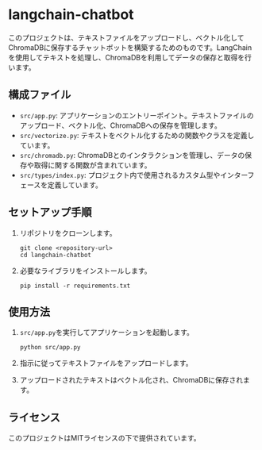 # langchain-chatbot

このプロジェクトは、テキストファイルをアップロードし、ベクトル化してChromaDBに保存するチャットボットを構築するためのものです。LangChainを使用してテキストを処理し、ChromaDBを利用してデータの保存と取得を行います。

## 構成ファイル

- `src/app.py`: アプリケーションのエントリーポイント。テキストファイルのアップロード、ベクトル化、ChromaDBへの保存を管理します。
- `src/vectorize.py`: テキストをベクトル化するための関数やクラスを定義しています。
- `src/chromadb.py`: ChromaDBとのインタラクションを管理し、データの保存や取得に関する関数が含まれています。
- `src/types/index.py`: プロジェクト内で使用されるカスタム型やインターフェースを定義しています。

## セットアップ手順

1. リポジトリをクローンします。
   ```
   git clone <repository-url>
   cd langchain-chatbot
   ```

2. 必要なライブラリをインストールします。
   ```
   pip install -r requirements.txt
   ```

## 使用方法

1. `src/app.py`を実行してアプリケーションを起動します。
   ```
   python src/app.py
   ```

2. 指示に従ってテキストファイルをアップロードします。

3. アップロードされたテキストはベクトル化され、ChromaDBに保存されます。

## ライセンス

このプロジェクトはMITライセンスの下で提供されています。